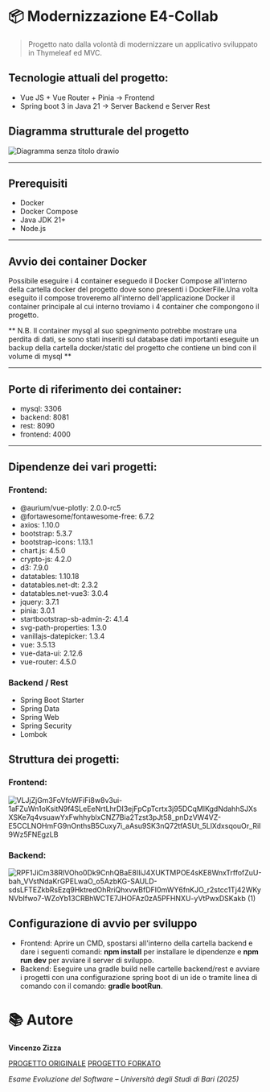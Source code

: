 # 📦 Modernizzazione E4-Collab
> Progetto nato dalla volontà di modernizzare un applicativo sviluppato in Thymeleaf ed MVC.

## Tecnologie attuali del progetto:
- Vue JS + Vue Router + Pinia -> Frontend
- Spring boot 3 in Java 21 -> Server Backend e Server Rest

## Diagramma strutturale del progetto
![Diagramma senza titolo drawio](https://github.com/user-attachments/assets/9b7ae4a3-edaf-4f84-9c62-c2282f0e1aa7)

---

## Prerequisiti

- Docker
- Docker Compose
- Java JDK 21+
- Node.js

---

## Avvio dei container Docker
Possibile eseguire i 4 container eseguedo il Docker Compose all'interno della cartella docker del progetto dove sono presenti i DockerFile.Una volta eseguito il compose troveremo all'interno dell'applicazione Docker il container principale al cui interno troviamo i 4 container che compongono il progetto.

** N.B. Il container mysql al suo spegnimento potrebbe mostrare una perdita di dati, se sono stati inseriti sul database dati importanti eseguite un backup della cartella docker/static del progetto che contiene un bind con il volume di mysql **

---

## Porte di riferimento dei container:
- mysql: 3306
- backend: 8081
- rest: 8090
- frontend: 4000

---

## Dipendenze dei vari progetti:
### Frontend:
- @aurium/vue-plotly: 2.0.0-rc5
- @fortawesome/fontawesome-free: 6.7.2
- axios: 1.10.0
- bootstrap: 5.3.7
- bootstrap-icons: 1.13.1
- chart.js: 4.5.0
- crypto-js: 4.2.0
- d3: 7.9.0
- datatables: 1.10.18
- datatables.net-dt: 2.3.2
- datatables.net-vue3: 3.0.4
- jquery: 3.7.1
- pinia: 3.0.1
- startbootstrap-sb-admin-2: 4.1.4
- svg-path-properties: 1.3.0
- vanillajs-datepicker: 1.3.4
- vue: 3.5.13
- vue-data-ui: 2.12.6
- vue-router: 4.5.0
### Backend / Rest
- Spring Boot Starter 
- Spring Data 
- Spring Web 
- Spring Security 
- Lombok

## Struttura dei progetti:
### Frontend:
![VLJjZjGm3FoVfoWFiFi8w8v3ui-1aFZuWn1oKsitN9f4SLeEeNrtLhrDI3ejFpCpTcrtx3j95DCqMlKgdNdahhSJXsXSKe7q4vsuawYxFwhhyblxCNZ7Bia2Tzst3pJt58_pnDzVW4VZ-E5CCLNOHmFG9nOnthsB5Cuxy7i_aAsu9SK3nQ72tfASUt_5LlXdxsqouOr_RiI9Wz5FNEgzLB](https://github.com/user-attachments/assets/912ae41c-e67a-4291-8884-4a559885e673)

### Backend:
![RPF1JiCm38RlVOho0Dk9CnhQBaE8IIiJ4XUKTMPOE4sKE8WnxTrffofZuU-bah_VVstNdaKrGPELwaO_o5AzbKG-SAULD-sdsLFTEZkbRsEzq9HktredOhRriQhxvwBfDFI0mWY6fnKJO_r2stcc1Tj42WKyNVbIfwo7-WZoYb13CRBhWCTE7JHOFAz0zA5PFHNXU-yVtPwxDSKakb (1)](https://github.com/user-attachments/assets/83d4d1aa-144f-47ed-8bdb-a6821edc04c5)

## Configurazione di avvio per sviluppo
- Frontend: Aprire un CMD, spostarsi all'interno della cartella backend e dare i seguenti comandi: **npm install** per installare le dipendenze e **npm run dev** per avviare il server di sviluppo.
- Backend: Eseguire una gradle build nelle cartelle backend/rest e avviare i progetti con una configurazione spring boot di un ide o tramite linea di comando con il comando: **gradle bootRun**.



# 📚 Autore

**Vincenzo Zizza**

[PROGETTO ORIGINALE](https://github.com/collab-uniba/E4-Collab)
[PROGETTO FORKATO](https://github.com/matteopassaro/Evoluzione_Software/)

*Esame Evoluzione del Software – Università degli Studi di Bari (2025)*
